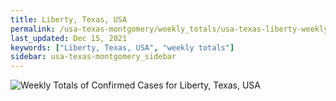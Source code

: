 ```yaml
---
title: Liberty, Texas, USA
permalink: /usa-texas-montgomery/weekly_totals/usa-texas-liberty-weekly_totals.html
last_updated: Dec 15, 2021
keywords: ["Liberty, Texas, USA", "weekly totals"]
sidebar: usa-texas-montgomery_sidebar
---
```


![Weekly Totals of Confirmed Cases for Liberty, Texas, USA](/covid_tracker/images/graphs/usa-texas-liberty-weekly_totals_graph.png)
